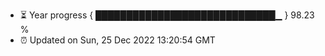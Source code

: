 - ⏳ Year progress { █████████████████████████████▁ } 98.23 %
- ⏰ Updated on Sun, 25 Dec 2022 13:20:54 GMT


